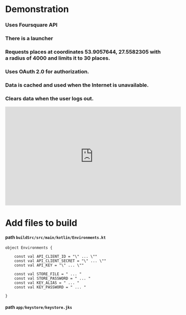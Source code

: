 # Demonstration

### Uses Foursquare API

### There is a launcher

### Requests places at coordinates 53.9057644, 27.5582305 with a radius of 4000 and limits it to 30 places.

### Uses OAuth 2.0 for authorization.

### Data is cached and used when the Internet is unavailable.

### Clears data when the user logs out.

<iframe width="560" height="315" src="https://www.youtube.com/embed/2XJ3zJqi4BA?si=RYthS6BExwx7rmO9" title="YouTube video player" frameborder="0" allow="accelerometer; autoplay; clipboard-write; encrypted-media; gyroscope; picture-in-picture; web-share" allowfullscreen></iframe>

# Add files to build

#### path `buildSrc/src/main/kotlin/Environments.kt`

```
object Environments {
	
	const val API_CLIENT_ID = "\" ... \""
	const val API_CLIENT_SECRET = "\" ... \""
	const val API_KEY = "\" ... \""

	const val STORE_FILE = " ... "
	const val STORE_PASSWORD = " ... "
	const val KEY_ALIAS = " ... "
	const val KEY_PASSWORD = " ... "
	
}
```

#### path `app/keystore/keystore.jks`
